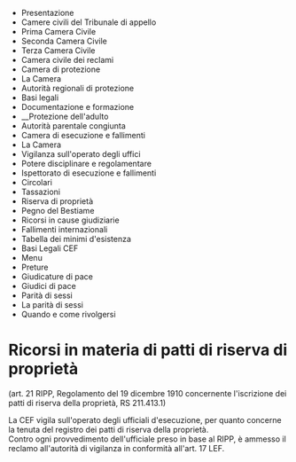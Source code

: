   * Presentazione
  * Camere civili del Tribunale di appello
  * Prima Camera Civile
  * Seconda Camera Civile
  * Terza Camera Civile
  * Camera civile dei reclami
  * Camera di protezione
  * La Camera
  * Autorità regionali di protezione
  * Basi legali
  * Documentazione e formazione
  *  __Protezione dell'adulto
  * Autorità parentale congiunta
  * Camera di esecuzione e fallimenti
  * La Camera
  * Vigilanza sull'operato degli uffici
  * Potere disciplinare e regolamentare
  * Ispettorato di esecuzione e fallimenti
  * Circolari
  * Tassazioni
  * Riserva di proprietà
  * Pegno del Bestiame
  * Ricorsi in cause giudiziarie
  * Fallimenti internazionali
  * Tabella dei minimi d'esistenza
  * Basi Legali CEF
  * Menu
  * Preture
  * Giudicature di pace
  * Giudici di pace
  * Parità di sessi 
  * La parità di sessi
  * Quando e come rivolgersi

#  Ricorsi in materia di patti di riserva di proprietà

(art. 21 RIPP, Regolamento del 19 dicembre 1910 concernente l'iscrizione dei
patti di riserva della proprietà, RS 211.413.1)

La CEF vigila sull'operato degli ufficiali d'esecuzione, per quanto concerne
la tenuta del registro dei patti di riserva della proprietà.  
Contro ogni provvedimento dell'ufficiale preso in base al RIPP, è ammesso il
reclamo all'autorità di vigilanza in conformità all'art. 17 LEF.

